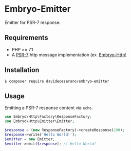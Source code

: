 # Embryo-Emitter
Emitter for PSR-7 response.

## Requirements
* PHP >= 7.1
* A [PSR-7](https://www.php-fig.org/psr/psr-7/) http message implementation (ex. [Embryo-Http](https://github.com/davidecesarano/embryo-http))

## Installation
```
$ composer require davidecesarano/embryo-emitter
```

## Usage
Emitting a PSR-7 response content via `echo`.
```php
use Embryo\Http\Factory\ResponseFactory;
use Embryo\Http\Emitter\Emitter;

$response = (new ResponseFactory)->createResponse(200);
$response->write('Hello World!');
$emitter = new Emitter;
$emitter->emit($response); // Hello World!
```
